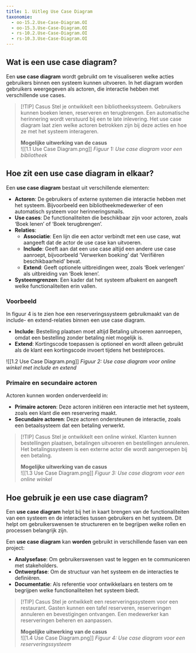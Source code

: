 ```yaml
---
title: 1. Uitleg Use Case Diagram
taxonomie:
  - oo-15.2.Use-Case-Diagram.OI
  - oo-15.3.Use-Case-Diagram.OI
  - rs-10.2.Use-Case-Diagram.OI
  - rs-10.3.Use-Case-Diagram.OI
---
```


## Wat is een use case diagram?
Een **use case diagram** wordt gebruikt om te visualiseren welke acties gebruikers binnen een systeem kunnen uitvoeren. In het diagram worden gebruikers weergegeven als actoren, die interactie hebben met verschillende use cases.

> [!TIP] Casus
> Stel je ontwikkelt een bibliotheeksysteem. Gebruikers kunnen boeken lenen, reserveren en terugbrengen. Een automatische herinnering wordt verstuurd bij een te late inlevering. Het use case diagram laat zien welke actoren betrokken zijn bij deze acties en hoe ze met het systeem interageren.
> 
> **Mogelijke uitwerking van de casus**
> <br>
> ![[1.1 Use Case Diagram.png]]
> *Figuur 1: Use case diagram voor een bibliotheek*

## Hoe zit een use case diagram in elkaar?
Een **use case diagram** bestaat uit verschillende elementen:
- **Actoren**: De gebruikers of externe systemen die interactie hebben met het systeem. Bijvoorbeeld een bibliotheekmedewerker of een automatisch systeem voor herinneringsmails.
- **Use cases**: De functionaliteiten die beschikbaar zijn voor actoren, zoals ‘Boek lenen’ of ‘Boek terugbrengen’.
- **Relaties**:
	- **Associatie**: Een lijn die een actor verbindt met een use case, wat aangeeft dat de actor de use case kan uitvoeren.
	- **Include**: Geeft aan dat een use case altijd een andere use case aanroept, bijvoorbeeld ‘Verwerken boeking’ dat ‘Verifiëren beschikbaarheid’ bevat.
	- **Extend**: Geeft optionele uitbreidingen weer, zoals ‘Boek verlengen’ als uitbreiding van ‘Boek lenen’.
- **Systeemgrenzen**: Een kader dat het systeem afbakent en aangeeft welke functionaliteiten erin vallen.

### Voorbeeld
In figuur 4 is te zien hoe een reserveringssysteem gebruikmaakt van de include- en extend-relaties binnen een use case diagram.
- **Include**: Bestelling plaatsen moet altijd Betaling uitvoeren aanroepen, omdat een bestelling zonder betaling niet mogelijk is.
- **Extend**: Kortingscode toepassen is optioneel en wordt alleen gebruikt als de klant een kortingscode invoert tijdens het bestelproces.

![[1.2 Use Case Diagram.png]]
*Figuur 2: Use case diagram voor online winkel met include en extend*

### Primaire en secundaire actoren
Actoren kunnen worden onderverdeeld in:
- **Primaire actoren**: Deze actoren initiëren een interactie met het systeem, zoals een klant die een reservering maakt.
- **Secundaire actoren**: Deze actoren ondersteunen de interactie, zoals een betaalsysteem dat een betaling verwerkt.

> [!TIP] Casus
> Stel je ontwikkelt een online winkel. Klanten kunnen bestellingen plaatsen, betalingen uitvoeren en bestellingen annuleren. Het betalingssysteem is een externe actor die wordt aangeroepen bij een betaling.
> 
> **Mogelijke uitwerking van de casus**
> <br>
> ![[1.3 Use Case Diagram.png]]
> *Figuur 3: Use case diagram voor een online winkel*

## Hoe gebruik je een use case diagram?
Een **use case diagram** helpt bij het in kaart brengen van de functionaliteiten van een systeem en de interacties tussen gebruikers en het systeem. Dit helpt om gebruikerswensen te structureren en te begrijpen welke rollen en processen belangrijk zijn.

Een **use case diagram** kan **worden** gebruikt in verschillende fasen van een project:
- **Analysefase**: Om gebruikerswensen vast te leggen en te communiceren met stakeholders.
- **Ontwerpfase**: Om de structuur van het systeem en de interacties te definiëren.
- **Documentatie**: Als referentie voor ontwikkelaars en testers om te begrijpen welke functionaliteiten het systeem biedt.

> [!TIP] Casus
> Stel je ontwikkelt een reserveringssysteem voor een restaurant. Gasten kunnen een tafel reserveren, reserveringen annuleren en bevestigingen ontvangen. Een medewerker kan reserveringen beheren en aanpassen.
>
> **Mogelijke uitwerking van de casus**
> <br>
> ![[1.4 Use Case Diagram.png]]
> *Figuur 4: Use case diagram voor een reserveringssysteem*

